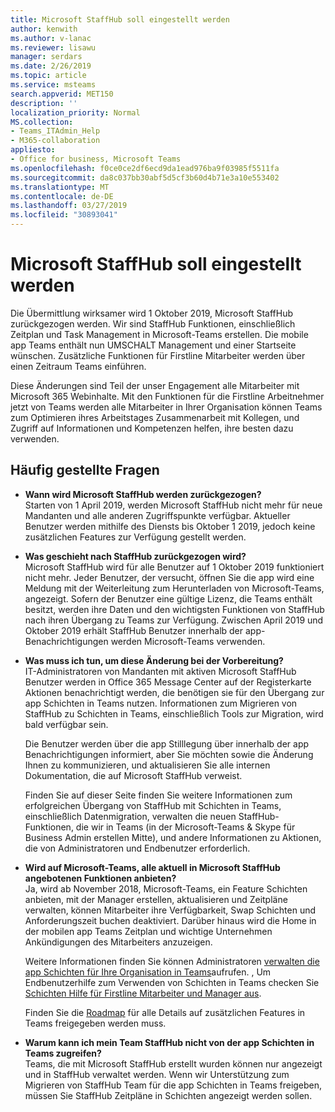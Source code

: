 ```yaml
---
title: Microsoft StaffHub soll eingestellt werden
author: kenwith
ms.author: v-lanac
ms.reviewer: lisawu
manager: serdars
ms.date: 2/26/2019
ms.topic: article
ms.service: msteams
search.appverid: MET150
description: ''
localization_priority: Normal
MS.collection:
- Teams_ITAdmin_Help
- M365-collaboration
appliesto:
- Office for business, Microsoft Teams
ms.openlocfilehash: f0ce0ce2df6ecd9da1ead976ba9f03985f5511fa
ms.sourcegitcommit: da8c037bb30abf5d5cf3b60d4b71e3a10e553402
ms.translationtype: MT
ms.contentlocale: de-DE
ms.lasthandoff: 03/27/2019
ms.locfileid: "30893041"
---
```

# <a name="microsoft-staffhub-to-be-retired"></a>Microsoft StaffHub soll eingestellt werden

Die Übermittlung wirksamer wird 1 Oktober 2019, Microsoft StaffHub zurückgezogen werden. Wir sind StaffHub Funktionen, einschließlich Zeitplan und Task Management in Microsoft-Teams erstellen. Die mobile app Teams enthält nun UMSCHALT Management und einer Startseite wünschen. Zusätzliche Funktionen für Firstline Mitarbeiter werden über einen Zeitraum Teams einführen. 

Diese Änderungen sind Teil der unser Engagement alle Mitarbeiter mit Microsoft 365 Webinhalte. Mit den Funktionen für die Firstline Arbeitnehmer jetzt von Teams werden alle Mitarbeiter in Ihrer Organisation können Teams zum Optimieren ihres Arbeitstages Zusammenarbeit mit Kollegen, und Zugriff auf Informationen und Kompetenzen helfen, ihre besten dazu verwenden.

## <a name="frequently-asked-questions"></a>Häufig gestellte Fragen

- **Wann wird Microsoft StaffHub werden zurückgezogen?**<br> Starten von 1 April 2019, werden Microsoft StaffHub nicht mehr für neue Mandanten und alle anderen Zugriffspunkte verfügbar. Aktueller Benutzer werden mithilfe des Diensts bis Oktober 1 2019, jedoch keine zusätzlichen Features zur Verfügung gestellt werden.

- **Was geschieht nach StaffHub zurückgezogen wird?**<br>Microsoft StaffHub wird für alle Benutzer auf 1 Oktober 2019 funktioniert nicht mehr. Jeder Benutzer, der versucht, öffnen Sie die app wird eine Meldung mit der Weiterleitung zum Herunterladen von Microsoft-Teams, angezeigt. Sofern der Benutzer eine gültige Lizenz, die Teams enthält besitzt, werden ihre Daten und den wichtigsten Funktionen von StaffHub nach ihren Übergang zu Teams zur Verfügung.
Zwischen April 2019 und Oktober 2019 erhält StaffHub Benutzer innerhalb der app-Benachrichtigungen werden Microsoft-Teams verwenden.

- **Was muss ich tun, um diese Änderung bei der Vorbereitung?**<br>IT-Administratoren von Mandanten mit aktiven Microsoft StaffHub Benutzer werden in Office 365 Message Center auf der Registerkarte Aktionen benachrichtigt werden, die benötigen sie für den Übergang zur app Schichten in Teams nutzen. Informationen zum Migrieren von StaffHub zu Schichten in Teams, einschließlich Tools zur Migration, wird bald verfügbar sein.

    Die Benutzer werden über die app Stilllegung über innerhalb der app Benachrichtigungen informiert, aber Sie möchten sowie die Änderung Ihnen zu kommunizieren, und aktualisieren Sie alle internen Dokumentation, die auf Microsoft StaffHub verweist.

    Finden Sie auf dieser Seite finden Sie weitere Informationen zum erfolgreichen Übergang von StaffHub mit Schichten in Teams, einschließlich Datenmigration, verwalten die neuen StaffHub-Funktionen, die wir in Teams (in der Microsoft-Teams & Skype für Business Admin erstellen Mitte), und andere Informationen zu Aktionen, die von Administratoren und Endbenutzer erforderlich.

- **Wird auf Microsoft-Teams, alle aktuell in Microsoft StaffHub angebotenen Funktionen anbieten?**<br>Ja, wird ab November 2018, Microsoft-Teams, ein Feature Schichten anbieten, mit der Manager erstellen, aktualisieren und Zeitpläne verwalten, können Mitarbeiter ihre Verfügbarkeit, Swap Schichten und Anforderungszeit buchen deaktiviert. Darüber hinaus wird die Home in der mobilen app Teams Zeitplan und wichtige Unternehmen Ankündigungen des Mitarbeiters anzuzeigen. 

    Weitere Informationen finden Sie können Administratoren [verwalten die app Schichten für Ihre Organisation in Teams](manage-the-shifts-app-for-your-organization-in-teams.md)aufrufen. , Um Endbenutzerhilfe zum Verwenden von Schichten in Teams checken Sie [Schichten Hilfe für Firstline Mitarbeiter und Manager aus](https://support.office.com/article/apps-and-services-cc1fba57-9900-4634-8306-2360a40c665b). 

    Finden Sie die [Roadmap](https://www.microsoft.com/microsoft-365/roadmap?filters=) für alle Details auf zusätzlichen Features in Teams freigegeben werden muss.

- **Warum kann ich mein Team StaffHub nicht von der app Schichten in Teams zugreifen?**<br>Teams, die mit Microsoft StaffHub erstellt wurden können nur angezeigt und in StaffHub verwaltet werden. Wenn wir Unterstützung zum Migrieren von StaffHub Team für die app Schichten in Teams freigeben, müssen Sie StaffHub Zeitpläne in Schichten angezeigt werden sollen. 
